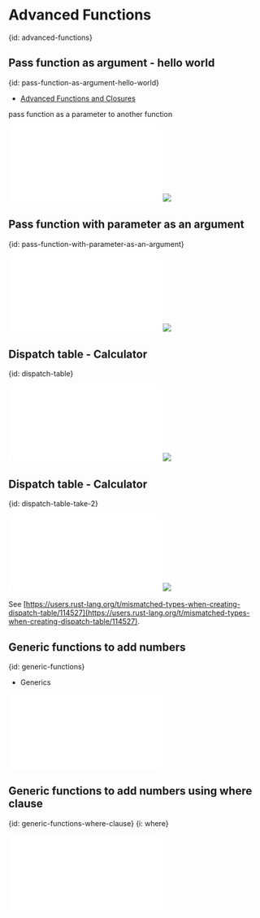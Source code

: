 # Advanced Functions
{id: advanced-functions}


## Pass function as argument - hello world
{id: pass-function-as-argument-hello-world}

* [Advanced Functions and Closures](https://doc.rust-lang.org/book/ch19-05-advanced-functions-and-closures.html)

pass function as a parameter to another function

![](examples/advanced-functions/pass-function-as-argument-simple/src/main.rs)
![](examples/advanced-functions/pass-function-as-argument-simple/out.out)


## Pass function with parameter as an argument
{id: pass-function-with-parameter-as-an-argument}

![](examples/advanced-functions/pass-function-with-parameter-as-argument/src/main.rs)
![](examples/advanced-functions/pass-function-with-parameter-as-argument/out.out)

## Dispatch table - Calculator
{id: dispatch-table}

![](examples/advanced-functions/calculator/src/main.rs)
![](examples/advanced-functions/calculator/out.out)

## Dispatch table - Calculator
{id: dispatch-table-take-2}

![](examples/advanced-functions/calculator-dispatch-table-take2/src/main.rs)
![](examples/advanced-functions/calculator-dispatch-table-take2/out.out)

See [https://users.rust-lang.org/t/mismatched-types-when-creating-dispatch-table/114527](https://users.rust-lang.org/t/mismatched-types-when-creating-dispatch-table/114527).

## Generic functions to add numbers
{id: generic-functions}

* Generics

![](examples/advanced-functions/generic-functions-add/src/main.rs)

## Generic functions to add numbers using where clause
{id: generic-functions-where-clause}
{i: where}

![](examples/advanced-functions/generic-functions-add-where/src/main.rs)
